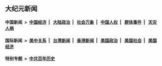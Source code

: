 ## 大纪元新闻

#### 中国新闻 &nbsp;>&nbsp; [中国经济](indexes/ncid283/README.md?08202045) &nbsp;| &nbsp; [大陆政治](indexes/ncid277/README.md?08202045) &nbsp;| &nbsp; [社会万象](indexes/ncid282/README.md?08202045) &nbsp;| &nbsp; [中国人权](indexes/ncid278/README.md?08202045) &nbsp;| &nbsp; [群体事件](indexes/ncid279/README.md?08202045) &nbsp;| &nbsp; [天灾人祸](indexes/ncid280/README.md?08202045)

#### 国际新闻 &nbsp;>&nbsp; [美中关系](indexes/nf1412576/README.md?08202045) &nbsp;| &nbsp; [台湾新闻](indexes/ncid1349361/README.md?08202045) &nbsp;| &nbsp; [香港新闻](indexes/ncid1349362/README.md?08202045) &nbsp;| &nbsp; [美国政治](indexes/ncid1078159/README.md?08202045) &nbsp;| &nbsp; [美国社会](indexes/ncid1078160/README.md?08202045) &nbsp;| &nbsp; [美国经济](indexes/ncid1078158/README.md?08202045)

#### 特别专题 &nbsp;>&nbsp; [中共百年历史](https://github.com/easy2view/epoch-special/blob/master/README.md?08202045)  
